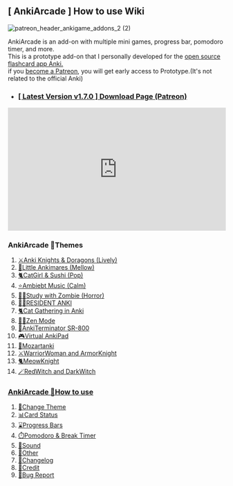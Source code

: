 
## \[ AnkiArcade ] How to use Wiki

![patreon_header_ankigame_addons_2 (2)](https://github.com/shigeyukey/AnkiArcade/assets/124401518/4dcc3e40-158d-4ccf-b1cf-5b97bdad0c4a)

AnkiArcade is an add-on with multiple mini games, progress bar, pomodoro timer, and more.<br>
This is a prototype add-on that I personally developed for the [open source flashcard app Anki.](https://apps.ankiweb.net/)<br>
if you [become a Patreon](https://www.patreon.com/Shigeyuki), you will get early access to Prototype.(It's not related to the official Anki)<br> 

* ### [ [ Latest Version v1.7.0 ]  Download Page (Patreon)](https://www.patreon.com/posts/ankiarcade-1-7-0-101482750?utm_medium=clipboard_copy&utm_source=copyLink&utm_campaign=postshare_creator&utm_content=join_link)


<iframe src="https://www.youtube.com/embed/t50NZagCsYk?list=PLZhrgD6s-LFVsEhxRdEHf_OkGVe2YZfeo" frameborder="0" allow="accelerometer; autoplay; clipboard-write; encrypted-media; gyroscope; picture-in-picture" allowfullscreen style="aspect-ratio: 16/9; width: 100%;"></iframe>



<!-- 1. ### [ AnkiArcade 🎨Themes ](themes/00-index.md) -->
### AnkiArcade 🎨Themes
1. [⚔️Anki Knights & Doragons (Lively)](themes/01-anki-knights--doragons.md)
1. [💎Little Ankimares (Mellow)](themes/02-little-ankimares.md)
1. [🐈CatGirl & Sushi (Pop)](themes/03-catgirl--sushi.md)
1. [⭐Ambiebt Music (Calm)](themes/04-ambiebt-music.md)
1. [🧟‍♀Study with Zombie (Horror)](themes/05-study-with-zombie.md)
1. [🧟‍♀RESIDENT ANKI](themes/06-resident-anki.md)
1. [🐈️Cat Gathering in Anki](themes/07-️cat-gathering-in-anki.md)
1. [🧘‍♀️Zen Mode](themes/08-️zen-mode.md)
1. [🤖AnkiTerminator SR-800](themes/09-ankiterminator-sr-800.md)
1. [🎮Virtual AnkiPad](themes/10-virtual-ankipad.md)
1. [🎵Mozartanki](themes/11-mozartanki.md)
1. [⚔️WarriorWoman and ArmorKnight](themes/12-warriorwoman.md)
1. [🐈MeowKnight](themes/13-meowknight.md)
1. [🪄RedWitch and DarkWitch](themes/14-redwitch.md)

### [ AnkiArcade 📖How to use ](how-to-use.md)
1. [🎨Change Theme](02.-Change-Theme.md)
1. [📊Card Status](03.-Card-status.md)
1. [⌛️Progress Bars](04.-Progress-Bars.md)
1. [⏱️Pomodoro & Break Timer](05.-Pomodoro-&-Break-Timer.md)
1. [🎵Sound](06.-Sound.md)
1. [📂Other](08.-Other.md)
1. [📝Changelog](09.-Changelog.md)
1. [💖Credit](98.-Credit.md)
1. [🚨Bug Report](99.-Bug-Report.md)